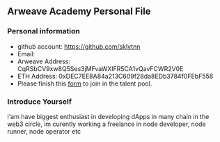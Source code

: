 ## Arweave Academy Personal File

### Personal information

- github account: https://github.com/sklytnn
- Email: 
- Arweave Address: CqRSbCV9xw8Q5Ses3jMFvaWXlFR5CA1vQavFCWR2V0E
- ETH Address: 0xDEC7EE8A84a213C609f28da8EDb3784f0FEbF558
- Please finish this [form](https://docs.google.com/forms/d/e/1FAIpQLSfWA5fIIcBgmRppm3jNz5vmf9Mai_QMVil-2pO4r7YKn_Zhtw/viewform?usp=sf_link) to join in the talent pool.

### Introduce Yourself
 i'am have biggest enthusiast in developing dApps in many chain in the web3 circle, im curently working a freelance in node developer, node runner, node operator etc
